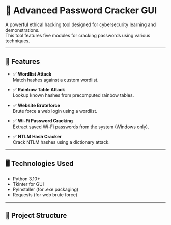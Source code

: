 # 🔐 Advanced Password Cracker GUI

A powerful ethical hacking tool designed for cybersecurity learning and demonstrations.  
This tool features five modules for cracking passwords using various techniques.

---

## 🧠 Features

- ✅ **Wordlist Attack**  
  Match hashes against a custom wordlist.

- ✅ **Rainbow Table Attack**  
  Lookup known hashes from precomputed rainbow tables.

- ✅ **Website Bruteforce**  
  Brute force a web login using a wordlist.

- ✅ **Wi-Fi Password Cracking**  
  Extract saved Wi-Fi passwords from the system (Windows only).

- ✅ **NTLM Hash Cracker**  
  Crack NTLM hashes using a dictionary attack.

---

## 🖥️ Technologies Used

- Python 3.10+
- Tkinter for GUI
- PyInstaller (for .exe packaging)
- Requests (for web brute force)

---

## 📁 Project Structure

